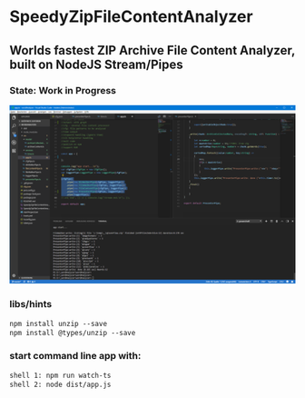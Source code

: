 # SpeedyZipFileContentAnalyzer
## Worlds fastest ZIP Archive File Content Analyzer, built on NodeJS Stream/Pipes
### State: Work in Progress

![SpeedyZipFileContentAnalyzer2](https://raw.githubusercontent.com/privet56/SpeedyZipFileContentAnalyzer/master/SpeedyZipFileContentAnalyzer.png)

### libs/hints
	npm install unzip --save
	npm install @types/unzip --save

### start command line app with:
	shell 1: npm run watch-ts
	shell 2: node dist/app.js
